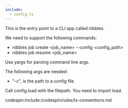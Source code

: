```yaml
---
include:
  - config.ts
---
```


This is the entry point to a CLI app called nibbles.

We need to support the following commands:
  - nibbles job create <job_name> --config <config_path>
  - nibbles job resume <job_name>

Use yargs for parsing command line args.

The following args are needed:
- "-c", is the path to a config file

Call config.load with the filepath. You need to import load.

codespin:include:/codespin/rules/ts-conventions.md
